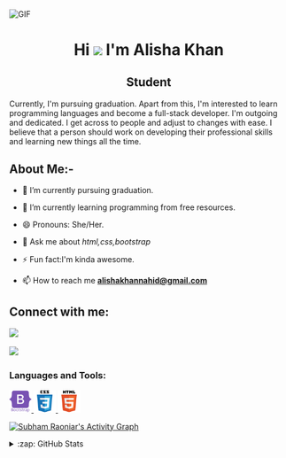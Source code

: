 
<img align="center" alt="GIF" src="https://github.com/arsentieva/arsentieva/blob/main/code.gif?raw=true" height="320" width="500" />

<h1 align="center"> Hi <img src="https://raw.githubusercontent.com/MartinHeinz/MartinHeinz/master/wave.gif" width="30px"> I'm Alisha Khan</h1>

<h2 align="center">Student</h2>

 

Currently, I'm pursuing graduation. Apart from this, I'm interested to learn programming languages and become a full-stack developer. I'm outgoing and dedicated. I get across to people and adjust to changes with ease. I believe that a person should work on developing their professional skills and learning new things all the time.
<br>

## About Me:-
- 🔭 I’m currently pursuing graduation.
- 🌱 I’m currently learning programming from free resources.
- 😄 Pronouns: She/Her.
-  💬 Ask me about *html,css,bootstrap*
- ⚡ Fun fact:I'm kinda awesome.


- 📫 How to reach me **alishakhannahid@gmail.com**



## Connect with me:
<p align="left">

<a href = "https://www.linkedin.com/in/Alisha Khan/"><img src="https://img.icons8.com/fluent/48/000000/linkedin.png"/></a>

<a  href = "https://www.instagram.com/akalishakhan/"><img src="https://img.icons8.com/fluent/48/000000/instagram-new.png"/></a>


</p>

<h3 align="left">Languages and Tools:</h3>

<p align="left"> <a href="https://getbootstrap.com" target="_blank" rel="noreferrer"> <img src="https://raw.githubusercontent.com/devicons/devicon/master/icons/bootstrap/bootstrap-plain-wordmark.svg" alt="bootstrap" width="40" height="40"/> </a> <a href="https://www.w3schools.com/css/" target="_blank" rel="noreferrer"> <img src="https://raw.githubusercontent.com/devicons/devicon/master/icons/css3/css3-original-wordmark.svg" alt="css3" width="40" height="40"/> </a> <a href="https://www.w3.org/html/" target="_blank" rel="noreferrer"> <img src="https://raw.githubusercontent.com/devicons/devicon/master/icons/html5/html5-original-wordmark.svg" alt="html5" width="40" height="40"/> </a> </p>


<a href="https://github.com/SubhamRaoniar28/github-readme-activity-graph"><img alt="Subham Raoniar's Activity Graph" src="https://activity-graph.herokuapp.com/graph?username=codewithalishakhan&bg_color=0D1117&color=5BCDEC&line=5BCDEC&point=FFFFFF&hide_border=true" /></a>

<details>
  <summary>:zap: GitHub Stats</summary>

  <img align="left" alt="Anna's GitHub Stats" src="https://github-readme-stats.vercel.app/api?username=codewithalishakhan&show_icons=true&hide_border=true" />

</details>







